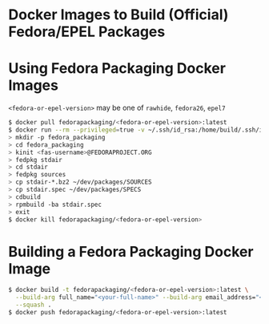 Docker Images to Build (Official) Fedora/EPEL Packages
======================================================

# Using Fedora Packaging Docker Images
``<fedora-or-epel-version>`` may be one of ``rawhide``, ``fedora26``, ``epel7``

```bash
$ docker pull fedorapackaging/<fedora-or-epel-version>:latest
$ docker run --rm --privileged=true -v ~/.ssh/id_rsa:/home/build/.ssh/id_rsa -v ~/.ssh/id_rsa.pub:/home/build/.ssh/id_rsa.pub -it fedorapackaging/<fedora-or-epel-version>
> mkdir -p fedora_packaging
> cd fedora_packaging
> kinit <fas-username>@FEDORAPROJECT.ORG
> fedpkg stdair
> cd stdair
> fedpkg sources
> cp stdair-*.bz2 ~/dev/packages/SOURCES
> cp stdair.spec ~/dev/packages/SPECS
> cdbuild
> rpmbuild -ba stdair.spec
> exit
$ docker kill fedorapackaging/<fedora-or-epel-version>
```

# Building a Fedora Packaging Docker Image
```bash
$ docker build -t fedorapackaging/<fedora-or-epel-version>:latest \
  --build-arg full_name="<your-full-name>" --build-arg email_address="<your-email-address>" \
  --squash .
$ docker push fedorapackaging/<fedora-or-epel-version>:latest
```

